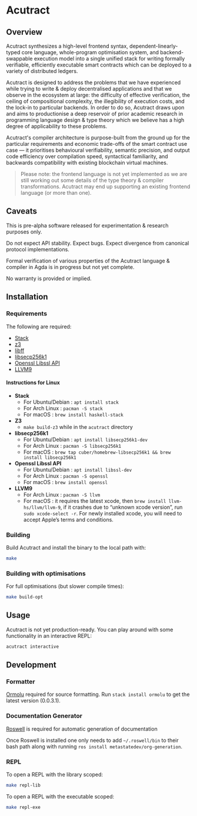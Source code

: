 # Acutract


## Overview

Acutract synthesizes a high-level frontend syntax, dependent-linearly-typed core language, whole-program optimisation system,
and backend-swappable execution model into a single unified stack for writing formally verifiable, efficiently executable
smart contracts which can be deployed to a variety of distributed ledgers.

Acutract is designed to address the problems that we have experienced while trying to write & deploy decentralised applications and that we observe in the ecosystem at large:
the difficulty of effective verification, the ceiling of compositional complexity, the illegibility of execution costs, and the lock-in to particular backends.
In order to do so, Acutract draws upon and aims to productionise a deep reservoir of prior academic research in programming language design & type theory which we believe has a high degree of applicability to these problems.

Acutract's compiler architecture is purpose-built from the ground up for the particular requirements and economic trade-offs
of the smart contract use case — it prioritises behavioural verifiability, semantic precision, and output code efficiency over compilation speed,
syntactical familiarity, and backwards compatibility with existing blockchain virtual machines.

> Please note: the frontend language is not yet implemented as we are still working out some details of the type theory & compiler transformations.
  Acutract may end up supporting an existing frontend language (or more than one).


## Caveats

This is pre-alpha software released for experimentation & research purposes only.

Do not expect API stability. Expect bugs. Expect divergence from canonical protocol implementations.

Formal verification of various properties of the Acutract language & compiler in Agda is in progress but not yet complete.

No warranty is provided or implied.

## Installation

### Requirements

The following are required:

- [Stack](https://haskellstack.org)
- [z3](https://github.com/Z3Prover/z3)
- [libff](https://github.com/scipr-lab/libff)
- [libsecp256k1](https://github.com/bitcoin-core/secp256k1)
- [Openssl Libssl API](https://wiki.openssl.org/index.php/Libssl_API)
- [LLVM9](https://llvm.org/)

#### Instructions for Linux

- **Stack**
  - For Ubuntu/Debian : `apt install stack`
  - For Arch Linux    : `pacman -S stack`
  - For macOS : `brew install haskell-stack`
- **Z3**
  - `make build-z3` while in the `acutract` directory
- **libsecp256k1**
  - For Ubuntu/Debian : `apt install libsecp256k1-dev`
  - For Arch Linux : `pacman -S libsecp256k1`
  - For macOS : `brew tap cuber/homebrew-libsecp256k1 && brew install libsecp256k1`
- **Openssl Libssl API**
  - For Ubuntu/Debian : `apt install libssl-dev`
  - For Arch Linux : `pacman -S openssl`
  - For macOS : `brew install openssl`
- **LLVM9**
  - For Arch Linux : `pacman -S llvm`
  - For macOS : it requires the latest xcode, then `brew install
    llvm-hs/llvm/llvm-9`,  if it crashes due to “unknown xcode version”, run
    `sudo xcode-select -r`. For newly installed xcode, you will need to accept Apple’s terms and conditions.

### Building

Build Acutract and install the binary to the local path with:

```bash
make
```

### Building with optimisations

For full optimisations (but slower compile times):

```bash
make build-opt
```

## Usage

Acutract is not yet production-ready. You can play around with some functionality in an interactive REPL:

```bash
acutract interactive
```

## Development

### Formatter

[Ormolu](https://github.com/tweag/ormolu) required for source formatting. Run
`stack install ormolu` to get the latest version (0.0.3.1).

### Documentation Generator

[Roswell](https://github.com/roswell/roswell) is required for automatic generation of documentation

Once Roswell is installed one only needs to add `~/.roswell/bin` to their bash path along with running `ros install metastatedev/org-generation`.

### REPL

To open a REPL with the library scoped:

```bash
make repl-lib
```

To open a REPL with the executable scoped:

```bash
make repl-exe
```
